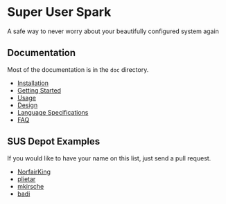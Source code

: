 # Super User Spark

A safe way to never worry about your beautifully configured system again

## Documentation
Most of the documentation is in the `doc` directory.

- [Installation](https://github.com/NorfairKing/super-user-spark/blob/master/doc/installation.md)
- [Getting Started](https://github.com/NorfairKing/super-user-spark/blob/master/doc/getting-started.md)
- [Usage](https://github.com/NorfairKing/super-user-spark/blob/master/doc/usage.md)
- [Design](https://github.com/NorfairKing/super-user-spark/blob/master/doc/pillars.md)
- [Language Specifications](https://github.com/NorfairKing/super-user-spark/blob/master/doc/language.md)
- [FAQ](https://github.com/NorfairKing/super-user-spark/blob/master/doc/faq.md)

## SUS Depot Examples
If you would like to have your name on this list, just send a pull request.

- [NorfairKing](https://github.com/NorfairKing/sus-depot)
- [plietar](https://github.com/plietar/dotfiles)
- [mkirsche](https://github.com/mkirsche/sus-depot)
- [badi](https://github.com/badi/dotfiles/blob/master/deploy.sus)

